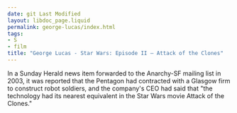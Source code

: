 ```yaml
---
date: git Last Modified
layout: libdoc_page.liquid
permalink: george-lucas/index.html
tags:
- S
- film
title: "George Lucas - Star Wars: Episode II – Attack of the Clones"
---
```


In a Sunday Herald news item forwarded to the  Anarchy-SF mailing list in 2003, it was reported that the Pentagon had  contracted with a Glasgow firm to construct robot soldiers, and the company's  CEO had said that "the technology had its nearest equivalent in the Star Wars  movie Attack of the Clones."